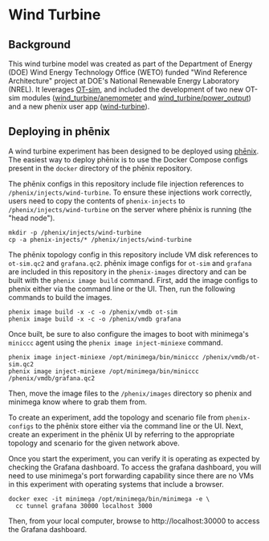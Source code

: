 # Wind Turbine

## Background

This wind turbine model was created as part of the Department of Energy (DOE)
Wind Energy Technology Office (WETO) funded "Wind Reference Architecture"
project at DOE's National Renewable Energy Laboratory (NREL). It leverages
[OT-sim](https://github.com/patsec/ot-sim), and included the development of two
new OT-sim modules
([wind_turbine/anemometer](https://github.com/patsec/ot-sim/tree/main/src/python/otsim/wind_turbine/anemometer)
and
[wind_turbine/power_output](https://github.com/patsec/ot-sim/tree/main/src/python/otsim/wind_turbine/power_output))
and a new phenix user app
([wind-turbine](https://github.com/sandia-minimega/phenix-apps/tree/main/src/python/phenix_apps/apps/wind_turbine)).

## Deploying in phēnix

A wind turbine experiment has been designed to be deployed using
[phēnix](https://github.com/sandia-minimega/phenix). The easiest way to deploy
phēnix is to use the Docker Compose configs present in the `docker` directory of
the phēnix repository.

The phēnix configs in this repository include file injection references to
`/phenix/injects/wind-turbine`. To ensure these injections work correctly, users
need to copy the contents of `phenix-injects` to `/phenix/injects/wind-turbine`
on the server where phēnix is running (the "head node").

```
mkdir -p /phenix/injects/wind-turbine
cp -a phenix-injects/* /phenix/injects/wind-turbine
```

The phēnix topology config in this repository include VM disk references to
`ot-sim.qc2` and `grafana.qc2`. phēnix image configs for `ot-sim` and `grafana`
are included in this repository in the `phenix-images` directory and can be
built with the `phenix image build` command. First, add the image configs to
phenix either via the command line or the UI. Then, run the following commands
to build the images.

```
phenix image build -x -c -o /phenix/vmdb ot-sim
phenix image build -x -c -o /phenix/vmdb grafana
```

Once built, be sure to also configure the images to boot with minimega's
`miniccc` agent using the `phenix image inject-miniexe` command.

```
phenix image inject-miniexe /opt/minimega/bin/miniccc /phenix/vmdb/ot-sim.qc2
phenix image inject-miniexe /opt/minimega/bin/miniccc /phenix/vmdb/grafana.qc2
```

Then, move the image files to the `/phenix/images` directory so phenix and
minimega know where to grab them from.

To create an experiment, add the topology and scenario file from
`phenix-configs` to the phēnix store either via the command line or the UI.
Next, create an experiment in the phēnix UI by referring to the appropriate
topology and scenario for the given network above.

Once you start the experiment, you can verify it is operating as expected by
checking the Grafana dashboard. To access the grafana dashboard, you will need
to use minimega's port forwarding capability since there are no VMs in this
experiment with operating systems that include a browser.

```
docker exec -it minimega /opt/minimega/bin/minimega -e \
  cc tunnel grafana 30000 localhost 3000
```

Then, from your local computer, browse to http://localhost:30000 to access the
Grafana dashboard.
